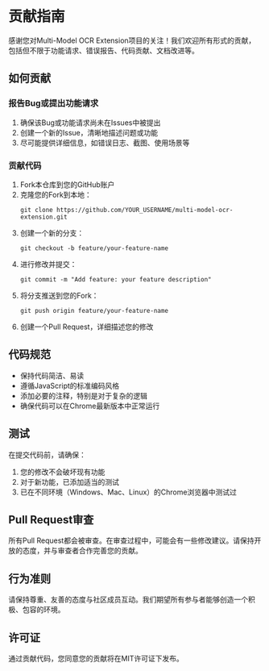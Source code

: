 # 贡献指南

感谢您对Multi-Model OCR Extension项目的关注！我们欢迎所有形式的贡献，包括但不限于功能请求、错误报告、代码贡献、文档改进等。

## 如何贡献

### 报告Bug或提出功能请求

1. 确保该Bug或功能请求尚未在Issues中被提出
2. 创建一个新的Issue，清晰地描述问题或功能
3. 尽可能提供详细信息，如错误日志、截图、使用场景等

### 贡献代码

1. Fork本仓库到您的GitHub账户
2. 克隆您的Fork到本地：
   ```
   git clone https://github.com/YOUR_USERNAME/multi-model-ocr-extension.git
   ```
3. 创建一个新的分支：
   ```
   git checkout -b feature/your-feature-name
   ```
4. 进行修改并提交：
   ```
   git commit -m "Add feature: your feature description"
   ```
5. 将分支推送到您的Fork：
   ```
   git push origin feature/your-feature-name
   ```
6. 创建一个Pull Request，详细描述您的修改

## 代码规范

- 保持代码简洁、易读
- 遵循JavaScript的标准编码风格
- 添加必要的注释，特别是对于复杂的逻辑
- 确保代码可以在Chrome最新版本中正常运行

## 测试

在提交代码前，请确保：

1. 您的修改不会破坏现有功能
2. 对于新功能，已添加适当的测试
3. 已在不同环境（Windows、Mac、Linux）的Chrome浏览器中测试过

## Pull Request审查

所有Pull Request都会被审查。在审查过程中，可能会有一些修改建议。请保持开放的态度，并与审查者合作完善您的贡献。

## 行为准则

请保持尊重、友善的态度与社区成员互动。我们期望所有参与者能够创造一个积极、包容的环境。

## 许可证

通过贡献代码，您同意您的贡献将在MIT许可证下发布。
